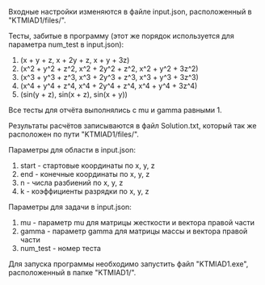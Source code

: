 Входные настройки изменяются в файле input.json, расположенный в "KTMIAD1/files/".

Тесты, забитые в программу (этот же порядок используется для параметра num_test в input.json):
1) (x + y + z, x + 2y + z, x + y + 3z)
2) (x^2 + y^2 + z^2, x^2 + 2y^2 + z^2, x^2 + y^2 + 3z^2)
3) (x^3 + y^3 + z^3, x^3 + 2y^3 + z^3, x^3 + y^3 + 3z^3)
4) (x^4 + y^4 + z^4, x^4 + 2y^4 + z^4, x^4 + y^4 + 3z^4)
5) (sin(y + z), sin(x + z), sin(x + y))

Все тесты для отчёта выполнялись с mu и gamma равными 1.

Результаты расчётов записываются в файл Solution.txt, который так же расположен по пути "KTMIAD1/files/".

Параметры для области в input.json:
1) start - стартовые координаты по х, y, z
2) end - конечные координаты по x, y, z
3) n - числа разбиений по x, y, z
4) k - коэффициенты разрядки по x, y, z

Параметры для задачи в input.json:
1) mu - параметр mu для матрицы жесткости и вектора правой части
2) gamma - параметр gamma для матрицы массы и вектора правой части
3) num_test - номер теста

Для запуска программы необходимо запустить файл "KTMIAD1.exe", расположенный в папке "KTMIAD1/".




